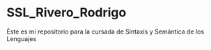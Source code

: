 # SSL_Rivero_Rodrigo

Éste es mi repositorio para la cursada de Sintaxis y Semántica de los Lenguajes

